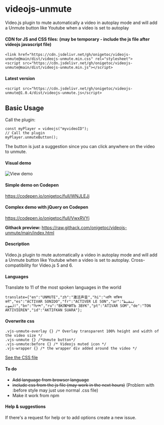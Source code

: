 # videojs-unmute
Video.js plugin to mute automatically a video in autoplay mode and will add a Unmute button like Youtube when a video is set to autoplay


#### CDN for JS and CSS files: (may be temporary - include the js file after videojs javascript file)

    <link href="https://cdn.jsdelivr.net/gh/onigetoc/videojs-unmute@main/dist/videojs-unmute.min.css" rel="stylesheet">
    <script src="https://cdn.jsdelivr.net/gh/onigetoc/videojs-unmute@main/dist/videojs-unmute.min.js"></script>


#### Latest version

    <script src="https://cdn.jsdelivr.net/gh/onigetoc/videojs-unmute@1.0.4/dist/videojs-unmute.js</script>

## Basic Usage  

Call the plugin: 

    const myPlayer = videojs("myvideoID");
    // Call the plugin
    myPlayer.unmuteButton();  
    


The button is just a suggestion since you can click anywhere on the video to unmute.

#### Visual demo
![View demo](https://github.com/onigetoc/videojs-unmutebug/blob/main/unmuteButon7.gif)

#### Simple demo on Codepen  
https://codepen.io/onigetoc/full/WNJLEJj

#### Complex demo with jQuery on Codepen 
https://codepen.io/onigetoc/full/VwxRVYj

**Githack preview:** 
https://raw.githack.com/onigetoc/videojs-unmute/main/index.html

#### Description 
Video.js plugin to mute automatically a video in autoplay mode and will add a Unmute button like Youtube when a video is set to autoplay.
Cross-compatibility for Video.js 5 and 6.

#### Languages 
Translate to 11 of the most spoken languages in the world

    translate={"en":"UNMUTE","zh":"激活声音","hi":"ध्वनि सक्रिय करें","es":"ACTIVAR SONIDO","fr":"ACTIVER LE SON","ar":"تنشيط الصوت","bn":"নিঃশব্দ","ru":"ВКЛЮЧИТЬ ЗВУК","pt":"ATIVAR SOM","de":"TON AKTIVIEREN","id":"AKTIFKAN SUARA"};  

#### Overwrite css  

    .vjs-unmute-overlay {} /* Overlay transparent 100% height and width of the video size */
    .vjs-unmute {} /*Unmute button*/
    .vjs-unmute:before {} /* Videojs muted icon */
    .vjs-wrapper {} /* the wrapper div added around the video */

[See the CSS file](https://github.com/onigetoc/videojs-unmute/blob/main/dist/videojs-unmute.css)  

#### To do
* ~~Add language from browser language~~
* ~~include css from the js file (may work in the next hours)~~ (Problem with :before style may just use normal .css file)
* Make it work from npm

#### Help & suggestions 
If there's a request for help or to add options create a new issue.
